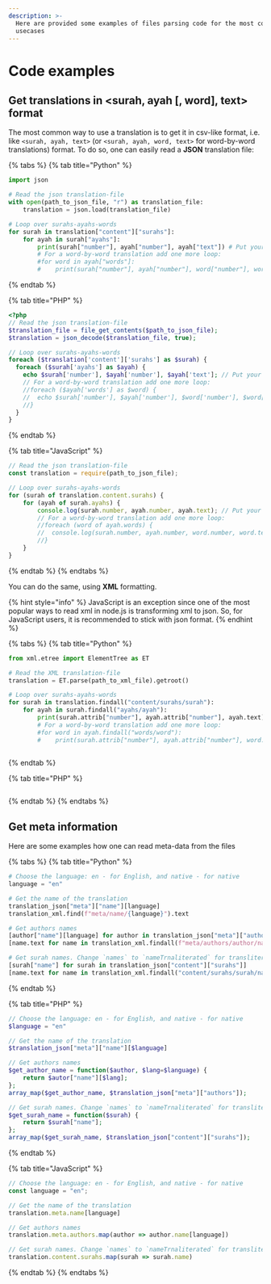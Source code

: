 ```yaml
---
description: >-
  Here are provided some examples of files parsing code for the most common
  usecases
---
```


# Code examples

## Get translations in &lt;surah, ayah \[, word\], text&gt; format

The most common way to use a translation is to get it in csv-like format, i.e. like `<surah, ayah, text>` \(or `<surah, ayah, word, text>` for word-by-word translations\) format. To do so, one can easily read a **JSON** translation file:

{% tabs %}
{% tab title="Python" %}
```python
import json

# Read the json translation-file
with open(path_to_json_file, "r") as translation_file:
    translation = json.load(translation_file)

# Loop over surahs-ayahs-words
for surah in translation["content"]["surahs"]:
    for ayah in surah["ayahs"]:
        print(surah["number"], ayah["number"], ayah["text"]) # Put your code here
        # For a word-by-word translation add one more loop:
        #for word in ayah["words"]:
        #    print(surah["number"], ayah["number"], word["number"], word["text"])

```
{% endtab %}

{% tab title="PHP" %}
```php
<?php
// Read the json translation-file
$translation_file = file_get_contents($path_to_json_file);
$translation = json_decode($translation_file, true);

// Loop over surahs-ayahs-words
foreach ($translation['content']['surahs'] as $surah) {
  foreach ($surah['ayahs'] as $ayah) {
    echo $surah['number'], $ayah['number'], $ayah['text']; // Put your code here
    // For a word-by-word translation add one more loop:
    //foreach ($ayah['words'] as $word) {
    //  echo $surah['number'], $ayah['number'], $word['number'], $word['text'];
    //}      
  }
}
```
{% endtab %}

{% tab title="JavaScript" %}
```javascript
// Read the json translation-file
const translation = require(path_to_json_file);

// Loop over surahs-ayahs-words
for (surah of translation.content.surahs) {
    for (ayah of surah.ayahs) {
        console.log(surah.number, ayah.number, ayah.text); // Put your code here
        // For a word-by-word translation add one more loop:
        //foreach (word of ayah.words) {
        //  console.log(surah.number, ayah.number, word.number, word.text);
        //}  
    }
}
```
{% endtab %}
{% endtabs %}

You can do the same, using **XML** formatting. 

{% hint style="info" %}
JavaScript is an exception since one of the most popular ways to read xml in node.js is transforming xml to json. So, for JavaScript users, it is recommended to stick with json format.
{% endhint %}

{% tabs %}
{% tab title="Python" %}
```python
from xml.etree import ElementTree as ET

# Read the XML translation-file
translation = ET.parse(path_to_xml_file).getroot()

# Loop over surahs-ayahs-words
for surah in translation.findall("content/surahs/surah"):
    for ayah in surah.findall("ayahs/ayah"):
        print(surah.attrib["number"], ayah.attrib["number"], ayah.text) # Put your code here
        # For a word-by-word translation add one more loop:
        #for word in ayah.findall("words/word"):
        #    print(surah.attrib["number"], ayah.attrib["number"], word.attrib["number"], word.text)
        
```
{% endtab %}

{% tab title="PHP" %}
```php

```
{% endtab %}
{% endtabs %}

## Get meta information

Here are some examples how one can read meta-data from the files

{% tabs %}
{% tab title="Python" %}
```python
# Choose the language: en - for English, and native - for native
language = "en"

# Get the name of the translation
translation_json["meta"]["name"][language]
translation_xml.find(f"meta/name/{language}").text

# Get authors names
[author["name"][language] for author in translation_json["meta"]["authors"]]
[name.text for name in translation_xml.findall(f"meta/authors/author/name/{language}")]

# Get surah names. Change `names` to `nameTrnaliterated` for transliterated names
[surah["name"] for surah in translation_json["content"]["surahs"]]
[name.text for name in translation_xml.findall("content/surahs/surah/name")]

```
{% endtab %}

{% tab title="PHP" %}
```php
// Choose the language: en - for English, and native - for native
$language = "en"

// Get the name of the translation
$translation_json["meta"]["name"][$language]

// Get authors names
$get_author_name = function($author, $lang=$language) {
    return $autor["name"][$lang];
};
array_map($get_author_name, $translation_json["meta"]["authors"]);

// Get surah names. Change `names` to `nameTrnaliterated` for transliterated names
$get_surah_name = function($surah) {
    return $surah["name"];
};
array_map($get_surah_name, $translation_json["content"]["surahs"]);

```
{% endtab %}

{% tab title="JavaScript" %}
```javascript
// Choose the language: en - for English, and native - for native
const language = "en";

// Get the name of the translation
translation.meta.name[language]

// Get authors names
translation.meta.authors.map(author => author.name[language])

// Get surah names. Change `names` to `nameTrnaliterated` for transliterated names
translation.content.surahs.map(surah => surah.name)

```
{% endtab %}
{% endtabs %}

